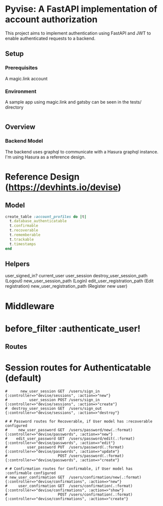 
# Pyvise: A FastAPI implementation of account authorization

This project aims to implement authentication using FastAPI and JWT
to enable authenticated requests to a backend.

## Setup

### Prerequisites

A magic.link account

### Environment

A sample app using magic.link and gatsby can be seen in the tests/
directory


```python

```
## Overview

### Backend Model

The backend uses graphql to communicate with a Hasura graphql instance.  I'm using Hasura
as a reference design.



# Reference Design (https://devhints.io/devise)

## Model
```ruby
create_table :account_profiles do |t|
  t.database_authenticatable
  t.confirmable
  t.recoverable
  t.rememberable
  t.trackable
  t.timestamps
end
```

## Helpers

user_signed_in?
current_user
user_session
destroy_user_session_path (Logout)
new_user_session_path (Login)
edit_user_registration_path (Edit registration)
new_user_registration_path (Register new user)

# Middleware 
# before_filter :authenticate_user!
## Routes
 # Session routes for Authenticatable (default)
    #      new_user_session GET  /users/sign_in                    {:controller=>"devise/sessions", :action=>"new"}
    #          user_session POST /users/sign_in                    {:controller=>"devise/sessions", :action=>"create"}
    #  destroy_user_session GET  /users/sign_out                   {:controller=>"devise/sessions", :action=>"destroy"}
   
    # # Password routes for Recoverable, if User model has :recoverable configured
    #     new_user_password GET  /users/password/new(.:format)     {:controller=>"devise/passwords", :action=>"new"}
    #    edit_user_password GET  /users/password/edit(.:format)    {:controller=>"devise/passwords", :action=>"edit"}
    #         user_password PUT  /users/password(.:format)         {:controller=>"devise/passwords", :action=>"update"}
    #                       POST /users/password(.:format)         {:controller=>"devise/passwords", :action=>"create"}
   
    # # Confirmation routes for Confirmable, if User model has :confirmable configured
    # new_user_confirmation GET  /users/confirmation/new(.:format) {:controller=>"devise/confirmations", :action=>"new"}
    #     user_confirmation GET  /users/confirmation(.:format)     {:controller=>"devise/confirmations", :action=>"show"}
    #                       POST /users/confirmation(.:format)     {:controller=>"devise/confirmations", :action=>"create"}
